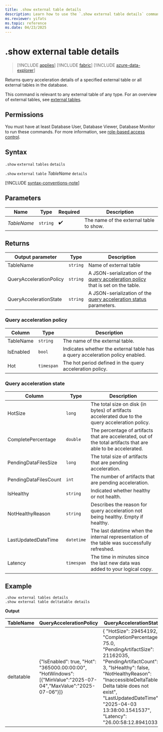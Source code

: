 ```yaml
---
title: .show external table details
description: Learn how to use the `.show external table details` command to show details of the specified external tables in the database. 
ms.reviewer: yifats
ms.topic: reference
ms.date: 04/23/2025
---
```

# .show external table details

> [!INCLUDE [applies](../includes/applies-to-version/applies.md)] [!INCLUDE [fabric](../includes/applies-to-version/fabric.md)] [!INCLUDE [azure-data-explorer](../includes/applies-to-version/azure-data-explorer.md)]

Returns query acceleration details of a specified external table or all external tables in the database.

This command is relevant to any external table of any type. For an overview of external tables, see [external tables](../query/schema-entities/external-tables.md).

## Permissions

You must have at least Database User, Database Viewer, Database Monitor to run these commands. For more information, see [role-based access control](../access-control/role-based-access-control.md).

## Syntax

`.show` `external` `tables` `details`

`.show` `external` `table` *TableName* `details`

[!INCLUDE [syntax-conventions-note](../includes/syntax-conventions-note.md)]

## Parameters

|Name|Type|Required|Description|
|--|--|--|--|
|*TableName*| `string` | :heavy_check_mark:|The name of the external table to show.|

## Returns

| Output parameter | Type | Description |
|--|--|--|
| TableName | `string` | Name of external table |
| QueryAccelerationPolicy | `string` | A JSON-serialization of the [query acceleration policy](#query-acceleration-policy) that is set on the table. |
| QueryAccelerationState | `string` | A JSON-serialization of the [query acceleration status](#query-acceleration-state) parameters. |

### Query acceleration policy

| Column | Type | Description |
|--|--|--|
| TableName | `string` | The name of the external table. |
| IsEnabled | `bool` | Indicates whether the external table has a query acceleration policy enabled. |
| Hot | `timespan` | The hot period defined in the query acceleration policy. |

### Query acceleration state

| Column | Type | Description |
|--|--|--|
| HotSize | `long` | The total size on disk (in bytes) of artifacts accelerated due to the query acceleration policy. |
| CompletePercentage | `double` | The percentage of artifacts that are accelerated, out of the total artifacts that are able to be accelerated. |
| PendingDataFilesSize | `long` | The total size of artifacts that are pending acceleration. |
| PendingDataFilesCount | `int` | The number of artifacts that are pending acceleration. |
| IsHealthy | `string` | Indicated whether healthy or not health. |
| NotHealthyReason | `string` | Describes the reason for query acceleration not being healthy. Empty if healthy. |
| LastUpdatedDateTime | `datetime` | The last datetime when the internal representation of the table was successfully refreshed. |
| Latency | `timespan` | The time in minutes since the last new data was added to your logical copy. |

## Example

```kusto
.show external tables details
.show external table deltatable details
```

**Output**

| TableName | QueryAccelerationPolicy | QueryAccelerationState        |
|-----------|-----------|----------------|
| deltatable        | {"IsEnabled": true,  "Hot": "365000.00:00:00", "HotWindows":[{"MinValue":"2025-07-04","MaxValue":"2025-07-06"}]}      | {  "HotSize": 29454192,  "CompletionPercentage": 75.0,  "PendingArtifactSize": 21162035,  "PendingArtifactCount": 3,  "IsHealthy": false,  "NotHealthyReason": "InaccessibleDeltaTable : Delta table does not exist",  "LastUpdatedDateTime": "2025-04-03 13:38:00.1541537",  "Latency": "26.00:58:12.8941033"} |
